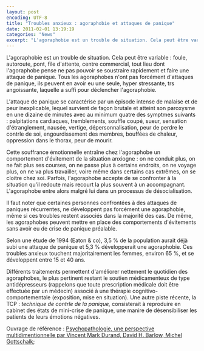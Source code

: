 ```yaml
---
layout: post
encoding: UTF-8
title: "Troubles anxieux : agoraphobie et attaques de panique"
date: 2011-02-01 13:19:19
categories: "News"
excerpt: "L'agoraphobie est un trouble de situation. Cela peut être variable : foule, autoroute, pont, file d'attente, centre commercial, tout lieu dont l'agoraphobe pense ne pas pouvoir se soustraire rapidement et faire une attaque de panique."
---
```

L'agoraphobie est un trouble de situation. Cela peut être variable : foule, autoroute, pont, file d'attente, centre commercial, tout lieu dont l'agoraphobe pense ne pas pouvoir se soustraire rapidement et faire une attaque de panique.
Tous les agoraphobes n'ont pas forcément d'attaques de panique, ils peuvent en avoir eu une seule, hyper stressante, trs angoissante, laquelle a suffi pour déclencher l'agoraphobie.

L'attaque de panique se caractérise par un épisode intense de malaise et de peur inexplicable, lequel survient de façon brutale et atteint son paroxysme en une dizaine de minutes avec au minimum quatre des symptmes suivants : palpitations cardiaques, tremblements, souffle coupé, sueur, sensation d'étranglement, nausée, vertige, dépersonnalisation, peur de perdre le contrle de soi, engourdissement des membres, bouffées de chaleur, oppression dans le thorax, peur de mourir.

Cette souffrance émotionnelle entraîne chez l'agoraphobe un comportement d'évitement de la situation anxiogne : on ne conduit plus, on ne fait plus ses courses, on ne passe plus à certains endroits, on ne voyage plus, on ne va plus travailler, voire même dans certains cas extrêmes, on se cloitre chez soi. Parfois, l'agoraphobe accepte de se confronter à la situation qu'il redoute mais recourt la plus souvent à un accompagnant. L'agoraphobe entre alors malgré lui dans un processus de désocialisation.

Il faut noter que certaines personnes confrontées à des attaques de paniques récurrentes, ne développent pas forcément une agoraphobie, même si ces troubles restent associés dans la majorité des cas. De même, les agoraphobes peuvent mettre en place des comportements d'évitements sans avoir eu de crise de panique préalable.

Selon une étude de 1994 (Eaton & co), 3,5 % de la population aurait déjà subi une attaque de panique et 5,3 % développerait une agoraphobie. Ces troubles anxieux touchent majoritairement les femmes, environ 65 %, et se développent entre 15 et 40 ans.

Différents traitements permettent d'améliorer nettement le quotidien des agoraphobes, le plus pertinent restant le soutien médicamenteux de type antidépresseurs (rappelons que toute prescription médicale doit être effectuée par un médecin) associé à une thérapie cognitivo-comportementale (exposition, mise en situation). Une autre piste récente, la TCP : _technique de contrle de la panique,_ consisterait à reproduire en cabinet des états de mini-crise de panique, une manire de désensibiliser les patients de leurs émotions négatives.

Ouvrage de référence : [Psychopathologie, une perspective multidimentionnelle par Vincent Mark Durand, David H. Barlow, Michel Gottschalk](http://www.amazon.fr/Psychopathologie-perspective-multidimensionnelle-David-Barlow/dp/2804153851/ref=sr_1_1?ie=UTF8&s=books&qid=1296566063&sr=8-1);